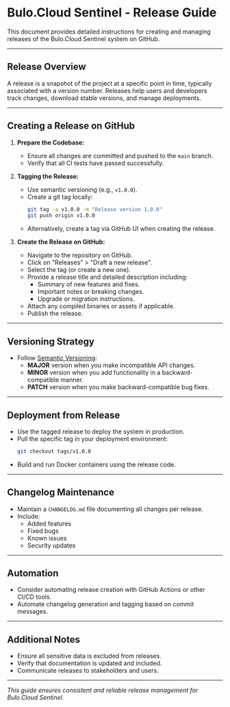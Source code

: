 # Bulo.Cloud Sentinel - Release Guide

This document provides detailed instructions for creating and managing releases of the Bulo.Cloud Sentinel system on GitHub.

---

## Release Overview

A release is a snapshot of the project at a specific point in time, typically associated with a version number. Releases help users and developers track changes, download stable versions, and manage deployments.

---

## Creating a Release on GitHub

1. **Prepare the Codebase:**
   - Ensure all changes are committed and pushed to the `main` branch.
   - Verify that all CI tests have passed successfully.

2. **Tagging the Release:**
   - Use semantic versioning (e.g., `v1.0.0`).
   - Create a git tag locally:
     ```bash
     git tag -a v1.0.0 -m "Release version 1.0.0"
     git push origin v1.0.0
     ```
   - Alternatively, create a tag via GitHub UI when creating the release.

3. **Create the Release on GitHub:**
   - Navigate to the repository on GitHub.
   - Click on "Releases" > "Draft a new release".
   - Select the tag (or create a new one).
   - Provide a release title and detailed description including:
     - Summary of new features and fixes.
     - Important notes or breaking changes.
     - Upgrade or migration instructions.
   - Attach any compiled binaries or assets if applicable.
   - Publish the release.

---

## Versioning Strategy

- Follow [Semantic Versioning](https://semver.org/):
  - **MAJOR** version when you make incompatible API changes.
  - **MINOR** version when you add functionality in a backward-compatible manner.
  - **PATCH** version when you make backward-compatible bug fixes.

---

## Deployment from Release

- Use the tagged release to deploy the system in production.
- Pull the specific tag in your deployment environment:
  ```bash
  git checkout tags/v1.0.0
  ```
- Build and run Docker containers using the release code.

---

## Changelog Maintenance

- Maintain a `CHANGELOG.md` file documenting all changes per release.
- Include:
  - Added features
  - Fixed bugs
  - Known issues
  - Security updates

---

## Automation

- Consider automating release creation with GitHub Actions or other CI/CD tools.
- Automate changelog generation and tagging based on commit messages.

---

## Additional Notes

- Ensure all sensitive data is excluded from releases.
- Verify that documentation is updated and included.
- Communicate releases to stakeholders and users.

---

*This guide ensures consistent and reliable release management for Bulo.Cloud Sentinel.*
